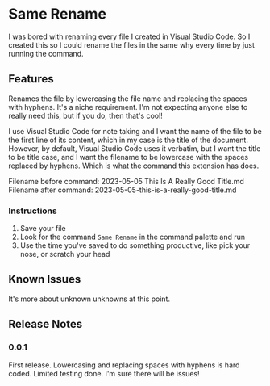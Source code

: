 # Same Rename

I was bored with renaming every file I created in Visual Studio Code.  So I created this so I could rename the files in the same why every time by just running the command.

## Features

Renames the file by lowercasing the file name and replacing the spaces with hyphens.  It's a niche requirement.  I'm not expecting anyone else to really need this, but if you do, then that's cool!

I use Visual Studio Code for note taking and I want the name of the file to be the first line of its content, which in my case is the title of the document.  However, by default, Visual Studio Code uses it verbatim, but I want the title to be title case, and I want the filename to be lowercase with the spaces replaced by hyphens.  Which is what the command this extension has does.

Filename before command: 2023-05-05 This Is A Really Good Title.md
Filename after command: 2023-05-05-this-is-a-really-good-title.md

### Instructions

1. Save your file
2. Look for the command `Same Rename` in the command palette and run
3. Use the time you've saved to do something productive, like pick your nose, or scratch your head

## Known Issues

It's more about unknown unknowns at this point.

## Release Notes

### 0.0.1

First release.  Lowercasing and replacing spaces with hyphens is hard coded.  Limited testing done.  I'm sure there will be issues!
